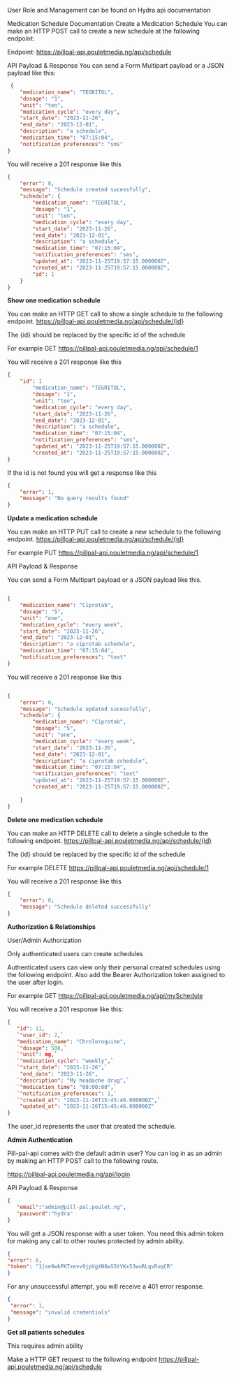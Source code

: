 User Role and Management can be found on Hydra api documentation



Medication Schedule Documentation
Create a Medication Schedule
You can make an HTTP POST call to create a new schedule at the following endpoint:

Endpoint: https://pillpal-api.pouletmedia.ng/api/schedule

API Payload & Response
You can send a Form Multipart payload or a JSON payload like this:

```json
 {
    "medication_name": "TEGRITOL",
    "dosage": "1",
    "unit": "ten",
    "medication_cycle": "every day",
    "start_date": "2023-11-26",
    "end_date": "2023-12-01",
    "description": "a schedule",
    "medication_time": "07:15:04",
    "notification_preferences": "sms"
}
```


You will receive a 201 response like this

```json
{
    "error": 0,
    "message": "Schedule created sucessfully",
    "schedule": {
        "medication_name": "TEGRITOL",
        "dosage": "1",
        "unit": "ten",
        "medication_cycle": "every day",
        "start_date": "2023-11-26",
        "end_date": "2023-12-01",
        "description": "a schedule",
        "medication_time": "07:15:04",
        "notification_preferences": "sms",
        "updated_at": "2023-11-25T19:57:15.000000Z",
        "created_at": "2023-11-25T19:57:15.000000Z",
        "id": 1
    }
}
```

**Show one medication schedule**

You can make an HTTP GET call to show a single schedule to the following endpoint.
https://pillpal-api.pouletmedia.ng/api/schedule/{id}

The {id} should be replaced by the specific id of the schedule

For example GET https://pillpal-api.pouletmedia.ng/api/schedule/1

You will receive a 201 response like this

```json
{
	"id": 1
        "medication_name": "TEGRITOL",
        "dosage": "1",
        "unit": "ten",
        "medication_cycle": "every day",
        "start_date": "2023-11-26",
        "end_date": "2023-12-01",
        "description": "a schedule",
        "medication_time": "07:15:04",
        "notification_preferences": "sms",
        "updated_at": "2023-11-25T19:57:15.000000Z",
        "created_at": "2023-11-25T19:57:15.000000Z",
}
```

If the id is not found you will get a response like this

```json
{
    "error": 1,
    "message": "No query results found"
}
```

**Update a medication schedule**

You can make an HTTP PUT call to create a new schedule to the following endpoint.
https://pillpal-api.pouletmedia.ng/api/schedule/{id}

For example PUT https://pillpal-api.pouletmedia.ng/api/schedule/1

API Payload & Response

You can send a Form Multipart payload or a JSON payload like this.

```json

{
    "medication_name": "Ciprotab",
    "dosage": "5",
    "unit": "one",
    "medication_cycle": "every week",
    "start_date": "2023-11-26",
    "end_date": "2023-12-01",
    "description": "a ciprotab schedule",
    "medication_time": "07:15:04",
    "notification_preferences": "text"
}

```
You will receive a 201 response like this

```json

{
    "error": 0,
    "message": "Schedule updated sucessfully",
    "schedule": {
        "medication_name": "Ciprotab",
        "dosage": "5",
        "unit": "one",
        "medication_cycle": "every week",
        "start_date": "2023-11-26",
        "end_date": "2023-12-01",
        "description": "a ciprotab schedule",
        "medication_time": "07:15:04",
        "notification_preferences": "text"
        "updated_at": "2023-11-25T19:57:15.000000Z",
        "created_at": "2023-11-25T19:57:15.000000Z",
        
    }
}
```

**Delete one medication schedule**

You can make an HTTP DELETE call to delete a single schedule to the following endpoint.
https://pillpal-api.pouletmedia.ng/api/schedule/{id}

The {id} should be replaced by the specific id of the schedule

For example DELETE https://pillpal-api.pouletmedia.ng/api/schedule/1

You will receive a 201 response like this

```json
{
    "error": 0,
    "message": "Schedule deleted successfully"
}
```

**Authorization & Relationships**

User/Admin Authorization

Only authenticated users can create schedules

Authenticated users can view only their personal created schedules using the following endpoint. Also add the Bearer Authorization token assigned to the user after login.

For example GET https://pillpal-api.pouletmedia.ng/api/mySchedule

You will receive a 201 response like this:

```json
{
   "id": 11,
   `"user_id": 2,`
   "medication_name": "Chroloroquine",
   `"dosage": 500,`
   `"unit": mg,`
   `"medication_cycle": "weekly",`
   `"start_date": "2023-11-26",`     
    "end_date": "2023-11-26",
   `"description": "My headache drug",`
   `"medication_time": "08:00:00",`
   `"notification_preferences": 1,`
   `"created_at": "2023-11-26T15:45:46.000000Z",`
    "updated_at": "2023-11-26T15:45:46.000000Z"
}
```

The user_id represents the user that created the schedule.


**Admin Authentication**

Pill-pal-api comes with the default admin user? You can log in as an admin by making an HTTP POST call to the following route.

https://pillpal-api.pouletmedia.ng/api/login

API Payload & Response

```json
{ 
   "email":"admin@pill-pal.poulet.ng",
   "password":"hydra" 
}
```


You will get a JSON response with a user token. You need this admin token for making any call to other routes protected by admin ability.

```json
{
"error": 0, 
"token": "1|se9wkPKTxevv9jpVgXN8wS5tYKx53wuRLqvRuqCR"
}
```

For any unsuccessful attempt, you will receive a 401 error response.

```json
{
 "error": 1,
 "message": "invalid credentials"
}
```

**Get all patients schedules**

This requires admin ability

Make a HTTP GET request to the following endpoint https://pillpal-api.pouletmedia.ng/api/schedule





